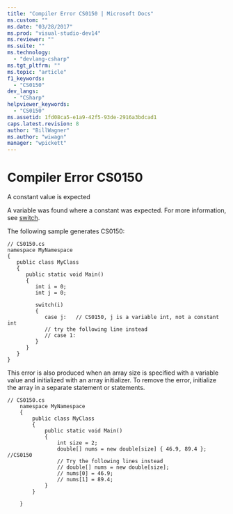 ```yaml
---
title: "Compiler Error CS0150 | Microsoft Docs"
ms.custom: ""
ms.date: "03/28/2017"
ms.prod: "visual-studio-dev14"
ms.reviewer: ""
ms.suite: ""
ms.technology: 
  - "devlang-csharp"
ms.tgt_pltfrm: ""
ms.topic: "article"
f1_keywords: 
  - "CS0150"
dev_langs: 
  - "CSharp"
helpviewer_keywords: 
  - "CS0150"
ms.assetid: 1fd08ca5-e1a9-42f5-93de-2916a3bdcad1
caps.latest.revision: 8
author: "BillWagner"
ms.author: "wiwagn"
manager: "wpickett"
---
```

# Compiler Error CS0150
A constant value is expected  
  
 A variable was found where a constant was expected. For more information, see [switch](../../csharp/language-reference/keywords/switch.md).  
  
 The following sample generates CS0150:  
  
```  
// CS0150.cs  
namespace MyNamespace  
{  
   public class MyClass  
   {  
      public static void Main()  
      {  
         int i = 0;  
         int j = 0;  
  
         switch(i)  
         {  
            case j:   // CS0150, j is a variable int, not a constant int  
            // try the following line instead  
            // case 1:  
         }  
      }  
   }  
}  
```  
  
 This error is also produced when an array size is specified with a variable value and initialized with an array initializer. To remove the error, initialize the array in a separate statement or statements.  
  
```  
// CS0150.cs  
    namespace MyNamespace  
    {  
        public class MyClass  
        {  
            public static void Main()  
            {  
                int size = 2;  
                double[] nums = new double[size] { 46.9, 89.4 }; //CS0150  
                // Try the following lines instead  
                // double[] nums = new double[size];  
                // nums[0] = 46.9;   
                // nums[1] = 89.4;  
            }  
        }  
  
    }  
  
```